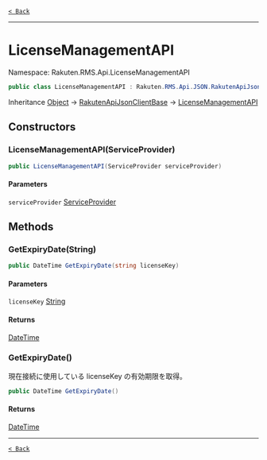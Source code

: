 [`< Back`](./)

---

# LicenseManagementAPI

Namespace: Rakuten.RMS.Api.LicenseManagementAPI

```csharp
public class LicenseManagementAPI : Rakuten.RMS.Api.JSON.RakutenApiJsonClientBase
```

Inheritance [Object](https://docs.microsoft.com/en-us/dotnet/api/system.object) → [RakutenApiJsonClientBase](./rakuten.rms.api.json.rakutenapijsonclientbase) → [LicenseManagementAPI](./rakuten.rms.api.licensemanagementapi.licensemanagementapi)

## Constructors

### **LicenseManagementAPI(ServiceProvider)**

```csharp
public LicenseManagementAPI(ServiceProvider serviceProvider)
```

#### Parameters

`serviceProvider` [ServiceProvider](./rakuten.rms.api.serviceprovider)<br>

## Methods

### **GetExpiryDate(String)**

```csharp
public DateTime GetExpiryDate(string licenseKey)
```

#### Parameters

`licenseKey` [String](https://docs.microsoft.com/en-us/dotnet/api/system.string)<br>

#### Returns

[DateTime](https://docs.microsoft.com/en-us/dotnet/api/system.datetime)<br>

### **GetExpiryDate()**

現在接続に使用している licenseKey の有効期限を取得。

```csharp
public DateTime GetExpiryDate()
```

#### Returns

[DateTime](https://docs.microsoft.com/en-us/dotnet/api/system.datetime)<br>

---

[`< Back`](./)
